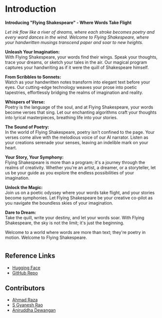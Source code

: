 # Introduction
**Introducing "Flying Shakespeare" - Where Words Take Flight**

*Let ink flow like a river of dreams, where each stroke becomes poetry and every word dances in the wind. Welcome to Flying Shakespeare, where your handwritten musings transcend paper and soar to new heights.*

**Unleash Your Imagination:**  
With Flying Shakespeare, your words find their wings. Speak your thoughts, trace your dreams, or sketch your tales in the air. Our magical program captures your handwriting as if it were the quill of Shakespeare himself.

**From Scribbles to Sonnets:**  
Watch as your handwritten notes transform into elegant text before your eyes. Our cutting-edge technology weaves your prose into poetic tapestries, effortlessly bridging the realms of imagination and reality.

**Whispers of Verse:**  
Poetry is the language of the soul, and at Flying Shakespeare, your words become verses that sing. Let our enchanting algorithms craft your thoughts into lyrical masterpieces, breathing life into your stories.

**The Sound of Poetry:**  
In the world of Flying Shakespeare, poetry isn't confined to the page. Your verses come alive with the melodious voice of our AI narrator. Listen as your creations serenade your senses, leaving an indelible mark on your heart.

**Your Story, Your Symphony:**  
Flying Shakespeare is more than a program; it's a journey through the realms of creativity. Whether you're an artist, a dreamer, or a storyteller, let us be your guide as you explore the endless possibilities of your imagination.

**Unlock the Magic:**  
Join us on a poetic odyssey where your words take flight, and your stories become symphonies. Let Flying Shakespeare be your creative co-pilot as you navigate the boundless skies of your imagination.

**Dare to Dream:**  
Take the quill, write your destiny, and let your words soar. With Flying Shakespeare, the sky is not the limit; it's just the beginning.

Welcome to a world where words are more than text; they're poetry in motion. Welcome to Flying Shakespeare.

#
#

## Reference Links
- [Hugging Face](https://huggingface.co/spaces/ahmad4raza/Flying-Shakespeare)
- [GitHub Repo](https://github.com/ahmad-thewhiz/Flying-Shakespeare)

## Contributors
- [Ahmad Raza](https://github.com/ahmad-thewhiz)<br>
- [S Gyanesh Rao](https://github.com/Gyanesh-Rao28)<br>
- [Aniruddha Dewangan](https://github.com/Ani-RudE)
